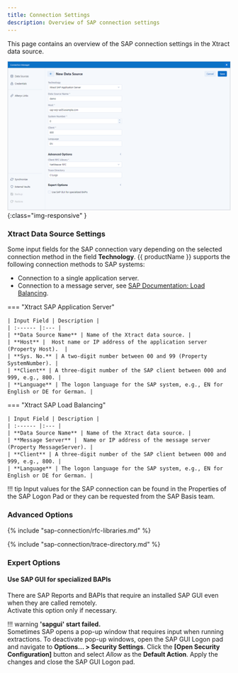 ```yaml
---
title: Connection Settings
description: Overview of SAP connection settings
---
```


This page contains an overview of the SAP connection settings in the Xtract data source. 

![Connection-Manager](../../assets/images/xfa/documentation/sap-connection/data-connection-manager-settings.png){:class="img-responsive" }

### Xtract Data Source Settings

Some input fields for the SAP connection vary depending on the selected connection method in the field **Technology**. 
{{ productName }} supports the following connection methods to SAP systems:

- Connection to a single application server.
- Connection to a message server, see [SAP Documentation: Load Balancing](https://help.sap.com/saphelp_nwpi711/helpdata/en/c4/3a644c505211d189550000e829fbbd/content.htm?no_cache=true).


=== "Xtract SAP Application Server"

	| Input Field | Description |
	| :------ |:--- | 
	| **Data Source Name** | Name of the Xtract data source. |
	| **Host** |  Host name or IP address of the application server (Property Host).  | 
	| **Sys. No.** | A two-digit number between 00 and 99 (Property SystemNumber). | 
	| **Client** | A three-digit number of the SAP client between 000 and 999, e.g., 800. | 
	| **Language** | The logon language for the SAP system, e.g., EN for English or DE for German. | 


=== "Xtract SAP Load Balancing"

	| Input Field | Description |
	| :------ |:--- | 
	| **Data Source Name** | Name of the Xtract data source. |
	| **Message Server** |  Name or IP address of the message server (Property MessageServer). | 
	| **Client** | A three-digit number of the SAP client between 000 and 999, e.g., 800. | 
	| **Language** | The logon language for the SAP system, e.g., EN for English or DE for German. | 


!!! tip
	Input values for the SAP connection can be found in the Properties of the SAP Logon Pad or they can be requested from the SAP Basis team.
	

### Advanced Options

{% include "sap-connection/rfc-libraries.md" %}

{% include "sap-connection/trace-directory.md" %}

### Expert Options

#### Use SAP GUI for specialized BAPIs

There are SAP Reports and BAPIs that require an installed SAP GUI even when they are called remotely. <br>
Activate this option only if necessary.

!!! warning
	**'sapgui' start failed.**<br>
	Sometimes SAP opens a pop-up window that requires input when running extractions.
	To deactivate pop-up windows, open the SAP GUI Logon pad and navigate to **Options... > Security Settings**. 
	Click the **[Open Security Configuration]** button and select *Allow* as the **Default Action**.
	Apply the changes and close the SAP GUI Logon pad.